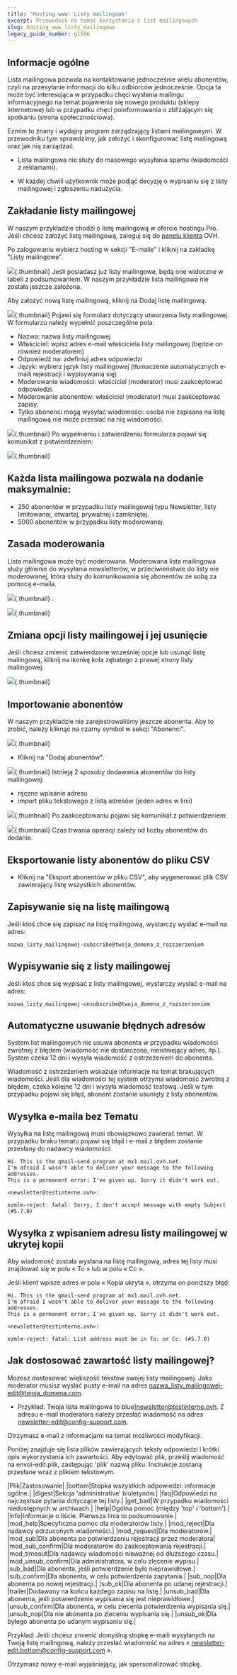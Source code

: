 ```yaml
---
title: 'Hosting www: Listy mailingowe'
excerpt: Przewodnik na temat korzystania z list mailingowych
slug: hosting_www_listy_mailingowe
legacy_guide_number: g1596
---
```



## Informacje ogólne
Lista mailingowa pozwala na kontaktowanie jednocześnie wielu abonentów, czyli na przesyłanie informacji do kilku odbiorców jednocześnie. Opcja ta może być interesująca w przypadku chęci wysłania mailingu informacyjnego na temat pojawienia się nowego produktu (sklepy internetowe) lub w przypadku chęci poinformowania o zbliżającym się spotkaniu (strona społecznościowa). 

Ezmlm to znany i wydajny program zarządzający listami mailingowymi. W przewodniku tym sprawdzimy, jak założyć i skonfigurować listę mailingową oraz jak nią zarządzać.

- Lista mailingowa nie służy do masowego wysyłania spamu (wiadomości z reklamami). 

- W każdej chwili użytkownik może podjąć decyzję o wypisaniu się z listy mailingowej i zgłoszeniu nadużycia.




## Zakładanie listy mailingowej
W naszym przykładzie chodzi o listę mailingową w ofercie hostingu Pro.
Jeśli chcesz założyć listę mailingową, zaloguj się do [panelu klienta](http://www.ovh.com/manager/web) OVH.

Po zalogowaniu wybierz hosting w sekcji "E-maile" i kliknij na zakładkę "Listy mailingowe".

![](images/img_3626.jpg){.thumbnail}
Jeśli posiadasz już listy mailingowe, będą one widoczne w tabeli z podsumowaniem. W naszym przykładzie lista mailingowa nie została jeszcze założona. 

Aby założyć nową listę mailingową, kliknij na Dodaj listę mailingową.

![](images/img_3017.jpg){.thumbnail}
Pojawi się formularz dotyczący utworzenia listy mailingowej. W formularzu należy wypełnić poszczególne pola:


- Nazwa: nazwa listy mailingowej
- Właściciel: wpisz adres e-mail właściciela listy mailingowej (będzie on również moderatorem)
- Odpowiedź na: zdefiniuj adres odpowiedzi
- Język: wybierz język listy mailingowej (tłumaczenie automatycznych e-maili rejestracji i wypisywania się)
- Moderowanie wiadomości: właściciel (moderator) musi zaakceptować odpowiedzi.
- Moderowanie abonentów: właściciel (moderator) musi zaakceptować zapisy.
- Tylko abonenci mogą wysyłać wiadomości: osoba nie zapisana na listę mailingową nie może przesłać na nią wiadomości.



![](images/img_3019.jpg){.thumbnail}
Po wypełnieniu i zatwierdzeniu formularza pojawi się komunikat z potwierdzeniem:

![](images/img_3020.jpg){.thumbnail}

## Każda lista mailingowa pozwala na dodanie maksymalnie:

- 250 abonentów w przypadku listy mailingowej typu Newsletter, listy limitowanej, otwartej, prywatnej i zamkniętej.
- 5000 abonentów w przypadku listy moderowanej.




## Zasada moderowania
Lista mailingowa może być moderowana. Moderowana lista mailingowa służy głównie do wysyłania newsletterów, w przeciwieństwie do listy nie moderowanej, która służy do komunikowania się abonentów ze sobą za pomocą e-maila.

![](images/img_3565.jpg){.thumbnail}
.

![](images/img_3564.jpg){.thumbnail}


## Zmiana opcji listy mailingowej i jej usunięcie
Jeśli chcesz zmienić zatwierdzone wcześniej opcje lub usunąć listę mailingową, kliknij na ikonkę koła zębatego z prawej strony listy mailingowej.

![](images/img_3021.jpg){.thumbnail}


## Importowanie abonentów
W naszym przykładzie nie zarejestrowaliśmy jeszcze abonenta. Aby to zrobić, należy kliknąć na czarny symbol w sekcji "Abonenci".

![](images/img_3022.jpg){.thumbnail}

- Kliknij na "Dodaj abonentów".



![](images/img_3023.jpg){.thumbnail}
Istnieją 2 sposoby dodawania abonentów do listy mailingowej:


- ręczne wpisanie adresu
- import pliku tekstowego z listą adresów (jeden adres w linii)



![](images/img_3030.jpg){.thumbnail}
Po zaakceptowaniu pojawi się komunikat z potwierdzeniem:

![](images/img_3033.jpg){.thumbnail}
Czas trwania operacji zależy od liczby abonentów do dodania.


## Eksportowanie listy abonentów do pliku CSV

- Kliknij na "Eksport abonentów w pliku CSV", aby wygenerować plik CSV zawierający listę wszystkich abonentów.




## Zapisywanie się na listę mailingową
Jeśli ktoś chce się zapisać na listę mailingową, wystarczy wysłać e-mail na adres:


```
nazwa_listy_mailingowej-subscribe@twoja_domena_z_rozszerzeniem
```




## Wypisywanie się z listy mailingowej
Jeśli ktoś chce się wypisać z listy mailingowej, wystarczy wysłać e-mail na adres:
```
nazwa_listy_mailingowej-unsubscribe@twoja_domena_z_rozszerzeniem
```




## Automatyczne usuwanie błędnych adresów
System list mailingowych nie usuwa abonenta w przypadku wiadomości zwrotnej z błędem (wiadomość nie dostarczona, nieistniejący adres, itp.). System czeka 12 dni i wysyła wiadomość z ostrzeżeniem do abonenta. 

Wiadomość z ostrzeżeniem wskazuje informacje na temat brakujących wiadomości. Jeśli dla wiadomości tej system otrzyma wiadomość zwrotną z błędem, czeka kolejne 12 dni i wysyła wiadomość testową. Jeśli w tym przypadku pojawi się błąd, abonent zostanie usunięty z listy abonentów.


## Wysyłka e-maila bez Tematu
Wysyłka na listę mailingową musi obowiązkowo zawierać temat. W przypadku braku tematu pojawi się błąd i e-mail z błędem zostanie przesłany do nadawcy wiadomości:



```
Hi. This is the qmail-send program at mx1.mail.ovh.net.
I'm afraid I wasn't able to deliver your message to the following addresses.
This is a permanent error; I've given up. Sorry it didn't work out.

<newsletter@testinterne.ovh>:

ezmlm-reject: fatal: Sorry, I don't accept message with empty Subject (#5.7.0)
```




## Wysyłka z wpisaniem adresu listy mailingowej w ukrytej kopii
Aby wiadomość została wysłana na listę mailingową, adres tej listy musi znajdować się w polu « To » lub w polu « Cc ».

Jeśli klient wpisze adres w polu « Kopia ukryta », otrzyma on poniższy błąd:


```
Hi. This is the qmail-send program at mx1.mail.ovh.net.
I'm afraid I wasn't able to deliver your message to the following addresses.
This is a permanent error; I've given up. Sorry it didn't work out.

<newsletter@testinterne.ovh>:

ezmlm-reject: fatal: List address must be in To: or Cc: (#5.7.0)
```




## Jak dostosować zawartość listy mailingowej?
Możesz dostosować większość tekstów swojej listy mailingowej. Jako moderator musisz wysłać pusty e-mail na adres nazwa_listy_mailingowej-edit@twoja_domena.com.


- Przykład: Twoja lista mailingowa to blue]newsletter@testinterne.ovh. Z adresu e-mail moderatora należy przesłać wiadomość na adres newsletter-edit@config-support.com.


Otrzymasz e-mail z informacjami na temat możliwości modyfikacji.

Poniżej znajduje się lista plików zawierających teksty odpowiedzi i krótki opis wykorzystania ich zawartości. Aby edytować plik, prześlij wiadomość na envoi-edit.plik,  zastępując 'plik' nazwą pliku. Instrukcje zostaną przesłane wraz z plikiem tekstowym.


|Plik|Zastosowanie|
|bottom|Stopka wszystkich odpowiedzi: informacje ogólne.|
|digest|Sekcja 'administrative' biuletynów.|
|faq|Odpowiedzi na najczęstsze pytania dotyczące tej listy.|
|get_bad|W przypadku wiadomości niedostępnych w archiwach.|
|help|Ogólna pomoc (między 'top' i 'bottom').|
|info|Informacje o liście. Pierwsza linia to podsumowanie.|
|mod_help|Specyficzna pomoc dla moderatorów listy.|
|mod_reject|Dla nadawcy odrzuconych wiadomości.|
|mod_request|Dla moderatorów.|
|mod_sub|Dla abonenta po potwierdzeniu rejestracji przez moderatora|
|mod_sub_confirm|Dla moderatorów do zaakceptowania rejestracji.|
|mod_timeout|Dla nadawcy wiadomości nieważnej od dłuższego czasu.|
|mod_unsub_confirm|Dla administratora, w celu zlecenie wypisu.|
|sub_bad|Dla abonenta, jeśli potwierdzenie było nieprawidłowe.|
|sub_confirm|Dla abonenta, w celu potwierdzenia zapytania.|
|sub_nop|Dla abonenta po nowej rejestracji.|
|sub_ok|Dla abonenta po udanej rejestracji.|
|trailer|Dodawany na końcu każdego zapisu na listę.|
|unsub_bad|Dla abonenta, jeśli potwierdzenie wypisania się jest nieprawidłowe.|
|unsub_confirm|Dla abonenta, w celu zlecenia potwierdzenia wypisania się.|
|unsub_nop|Dla nie abonenta po zleceniu wypisania się.|
|unsub_ok|Dla byłego abonenta po udanym wypisaniu się.|


Przykład: Jeśli chcesz zmienić domyślną stopkę e-maili wysyłanych na Twoją listę mailingową, należy przesłać wiadomość na adres « newsletter-edit.bottom@config-support.com ».

Otrzymasz nowy e-mail wyjaśniający, jak spersonalizować stopkę.

